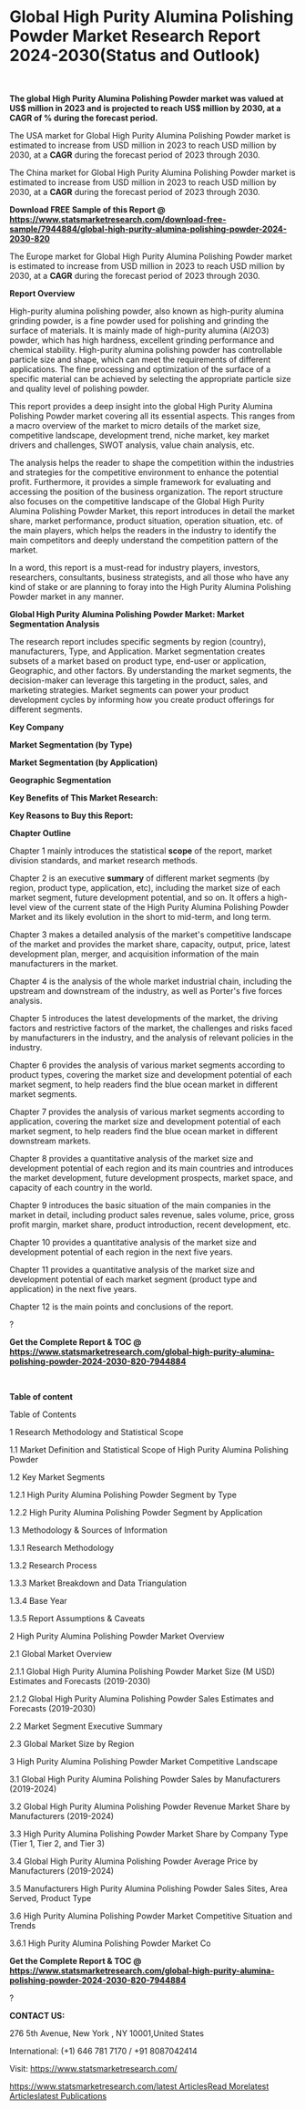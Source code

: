 <h1>Global High Purity Alumina Polishing Powder Market Research Report 2024-2030(Status and Outlook)</h1><br/><p><strong>The global High Purity Alumina Polishing Powder market was valued at US$ million in 2023 and is projected to reach US$ million by 2030, at a <strong>CAGR</strong> of % during the forecast period.</strong></p>
 
 
 
 <p>The USA market for Global High Purity Alumina Polishing Powder market is estimated to increase from USD million in 2023 to reach USD million by 2030, at a <strong>CAGR</strong> during the forecast period of 2023 through 2030.</p>
 
 
 
 <p>The China market for Global High Purity Alumina Polishing Powder market is estimated to increase from USD million in 2023 to reach USD million by 2030, at a <strong>CAGR</strong> during the forecast period of 2023 through 2030.</p>
 
 
 
 <p><strong>Download FREE Sample of this Report @ <a href="https://www.statsmarketresearch.com/download-free-sample/7944884/global-high-purity-alumina-polishing-powder-2024-2030-820">https://www.statsmarketresearch.com/download-free-sample/7944884/global-high-purity-alumina-polishing-powder-2024-2030-820</a></strong></p>
 
 
 
 <p>The Europe market for Global High Purity Alumina Polishing Powder market is estimated to increase from USD million in 2023 to reach USD million by 2030, at a <strong>CAGR</strong> during the forecast period of 2023 through 2030.</p>
 
 
 
 <p><strong>Report Overview</strong></p>
 
 
 
 <p>High-purity alumina polishing powder, also known as high-purity alumina grinding powder, is a fine powder used for polishing and grinding the surface of materials. It is mainly made of high-purity alumina (Al2O3) powder, which has high hardness, excellent grinding performance and chemical stability. High-purity alumina polishing powder has controllable particle size and shape, which can meet the requirements of different applications. The fine processing and optimization of the surface of a specific material can be achieved by selecting the appropriate particle size and quality level of polishing powder.</p>
 
 
 
 <p>This report provides a deep insight into the global High Purity Alumina Polishing Powder market covering all its essential aspects. This ranges from a macro overview of the market to micro details of the market size, competitive landscape, development trend, niche market, key market drivers and challenges, SWOT analysis, value chain analysis, etc.</p>
 
 
 
 <p>The analysis helps the reader to shape the competition within the industries and strategies for the competitive environment to enhance the potential profit. Furthermore, it provides a simple framework for evaluating and accessing the position of the business organization. The report structure also focuses on the competitive landscape of the Global High Purity Alumina Polishing Powder Market, this report introduces in detail the market share, market performance, product situation, operation situation, etc. of the main players, which helps the readers in the industry to identify the main competitors and deeply understand the competition pattern of the market.</p>
 
 
 
 <p>In a word, this report is a must-read for industry players, investors, researchers, consultants, business strategists, and all those who have any kind of stake or are planning to foray into the High Purity Alumina Polishing Powder market in any manner.</p>
 
 
 
 <p><strong>Global High Purity Alumina Polishing Powder Market: Market Segmentation Analysis</strong></p>
 
 
 
 <p>The research report includes specific segments by region (country), manufacturers, Type, and Application. Market segmentation creates subsets of a market based on product type, end-user or application, Geographic, and other factors. By understanding the market segments, the decision-maker can leverage this targeting in the product, sales, and marketing strategies. Market segments can power your product development cycles by informing how you create product offerings for different segments.</p>
 
 
 
 <p><strong>Key Company</strong></p>
 
 
 
 <p><strong>Market Segmentation (by Type)</strong></p>
 
 
 
 <p><strong>Market Segmentation (<strong>by Application</strong>)</strong></p>
 
 
 
 <p><strong>Geographic Segmentation</strong></p>
 
 
 
 <p><strong>Key Benefits of This Market Research:</strong></p>
 
 
 
 <p><strong>Key <strong>Reasons to Buy</strong> this Report:</strong></p>
 
 
 
 <p><strong>Chapter Outline</strong></p>
 
 
 
 <p>Chapter 1 mainly introduces the statistical <strong>scope</strong> of the report, market division standards, and market research methods.</p>
 
 
 
 <p>Chapter 2 is an executive <strong>summary</strong> of different market segments (by region, product type, application, etc), including the market size of each market segment, future development potential, and so on. It offers a high-level view of the current state of the High Purity Alumina Polishing Powder Market and its likely evolution in the short to mid-term, and long term.</p>
 
 
 
 <p>Chapter 3 makes a detailed analysis of the market&#39;s competitive landscape of the market and provides the market share, capacity, output, price, latest development plan, merger, and acquisition information of the main manufacturers in the market.</p>
 
 
 
 <p>Chapter 4 is the analysis of the whole market industrial chain, including the upstream and downstream of the industry, as well as Porter&#39;s five forces analysis.</p>
 
 
 
 <p>Chapter 5 introduces the latest developments of the market, the driving factors and restrictive factors of the market, the challenges and risks faced by manufacturers in the industry, and the analysis of relevant policies in the industry.</p>
 
 
 
 <p>Chapter 6 provides the analysis of various market segments according to product types, covering the market size and development potential of each market segment, to help readers find the blue ocean market in different market segments.</p>
 
 
 
 <p>Chapter 7 provides the analysis of various market segments according to application, covering the market size and development potential of each market segment, to help readers find the blue ocean market in different downstream markets.</p>
 
 
 
 <p>Chapter 8 provides a quantitative analysis of the market size and development potential of each region and its main countries and introduces the market development, future development prospects, market space, and capacity of each country in the world.</p>
 
 
 
 <p>Chapter 9 introduces the basic situation of the main companies in the market in detail, including product sales revenue, sales volume, price, gross profit margin, market share, product introduction, recent development, etc.</p>
 
 
 
 <p>Chapter 10 provides a quantitative analysis of the market size and development potential of each region in the next five years.</p>
 
 
 
 <p>Chapter 11 provides a quantitative analysis of the market size and development potential of each market segment (product type and application) in the next five years.</p>
 
 
 
 <p>Chapter 12 is the main points and conclusions of the report.</p>
 
 
 
 <p>? </p>
 
 
 
 <div><b>Get the Complete Report & TOC @ <a href="https://www.statsmarketresearch.com/global-high-purity-alumina-polishing-powder-2024-2030-820-7944884">https://www.statsmarketresearch.com/global-high-purity-alumina-polishing-powder-2024-2030-820-7944884</a></b></div>
 
 
 
 <p><br />
 
 <b>Table of content</b></p>
 
 
 
 <p>Table of Contents<br />
 
 1 Research Methodology and Statistical Scope<br />
 
 1.1 Market Definition and Statistical Scope of High Purity Alumina Polishing Powder<br />
 
 1.2 Key Market Segments<br />
 
 1.2.1 High Purity Alumina Polishing Powder Segment by Type<br />
 
 1.2.2 High Purity Alumina Polishing Powder Segment by Application<br />
 
 1.3 Methodology & Sources of Information<br />
 
 1.3.1 Research Methodology<br />
 
 1.3.2 Research Process<br />
 
 1.3.3 Market Breakdown and Data Triangulation<br />
 
 1.3.4 Base Year<br />
 
 1.3.5 Report Assumptions & Caveats<br />
 
 2 High Purity Alumina Polishing Powder Market Overview<br />
 
 2.1 Global Market Overview<br />
 
 2.1.1 Global High Purity Alumina Polishing Powder Market Size (M USD) Estimates and Forecasts (2019-2030)<br />
 
 2.1.2 Global High Purity Alumina Polishing Powder Sales Estimates and Forecasts (2019-2030)<br />
 
 2.2 Market Segment Executive Summary<br />
 
 2.3 Global Market Size by Region<br />
 
 3 High Purity Alumina Polishing Powder Market Competitive Landscape<br />
 
 3.1 Global High Purity Alumina Polishing Powder Sales by Manufacturers (2019-2024)<br />
 
 3.2 Global High Purity Alumina Polishing Powder Revenue Market Share by Manufacturers (2019-2024)<br />
 
 3.3 High Purity Alumina Polishing Powder Market Share by Company Type (Tier 1, Tier 2, and Tier 3)<br />
 
 3.4 Global High Purity Alumina Polishing Powder Average Price by Manufacturers (2019-2024)<br />
 
 3.5 Manufacturers High Purity Alumina Polishing Powder Sales Sites, Area Served, Product Type<br />
 
 3.6 High Purity Alumina Polishing Powder Market Competitive Situation and Trends<br />
 
 3.6.1 High Purity Alumina Polishing Powder Market Co</p>
 
 
 
 <div><b>Get the Complete Report & TOC @ <a href="https://www.statsmarketresearch.com/global-high-purity-alumina-polishing-powder-2024-2030-820-7944884">https://www.statsmarketresearch.com/global-high-purity-alumina-polishing-powder-2024-2030-820-7944884</a></b></div>
 
 
 
 <p>? </p>
 
 
 
 <p><b>CONTACT US:</b><br />
 
 276 5th Avenue, New York , NY 10001,United States<br />
 
 International: (+1) 646 781 7170 / +91 8087042414<br />
 
 Visit: <a href="https://www.statsmarketresearch.com/">https://www.statsmarketresearch.com/</a><br />
 
 <a href="https://gyeongbokgung.com">https://www.statsmarketresearch.com/</a><a href="https://hallyeomaritime.com">latest Articles</a><a href="https://jingwansa.com">Read More</a><a href="https://nguoiviet.jp/">latest Articles</a><a href="https://www.intelmarketresearch.com/">latest Publications</a></p>